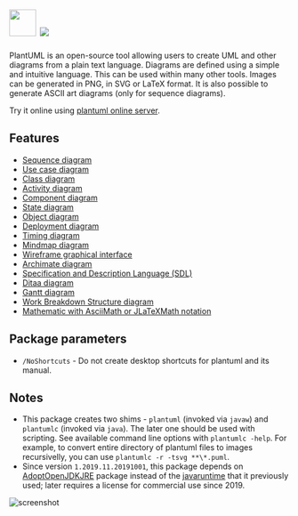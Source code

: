 # <img src="https://cdn.jsdelivr.net/gh/majkinetor/chocolatey/plantuml/icon.png" width="48" height="48"/> [![](https://img.shields.io/chocolatey/v/plantuml.svg?color=red&label=plantuml)](https://chocolatey.org/packages/plantuml)

PlantUML is an open-source tool allowing users to create UML and other diagrams from a plain text language. Diagrams are defined using a simple and intuitive language. This can be used within many other tools. Images can be generated in PNG, in SVG or LaTeX format. It is also possible to generate ASCII art diagrams (only for sequence diagrams).

Try it online using [plantuml online server](http://www.plantuml.com/plantuml).

## Features

- [Sequence diagram](http://plantuml.com/sequence.html)
- [Use case diagram](http://plantuml.com/usecase.html)
- [Class diagram](http://plantuml.com/classes.html)
- [Activity diagram](http://plantuml.com/activity2.html)
- [Component diagram](http://plantuml.com/component.html)
- [State diagram](http://plantuml.com/state.html)
- [Object diagram](http://plantuml.com/objects.html)
- [Deployment diagram](http://plantuml.com/deployment.html)
- [Timing diagram](http://plantuml.com/timing-diagram)
- [Mindmap diagram](http://plantuml.com/mindmap-diagram)
- [Wireframe graphical interface](http://plantuml.com/salt.html)
- [Archimate diagram](http://plantuml.com/timing-diagram)
- [Specification and Description Language (SDL)](http://plantuml.com/activity-diagram-beta#sdl)
- [Ditaa diagram](http://plantuml.com/ditaa)
- [Gantt diagram](http://plantuml.com/gantt-diagram)
- [Work Breakdown Structure diagram](http://plantuml.com/wbs-diagram)
- [Mathematic with AsciiMath or JLaTeXMath notation](http://plantuml.com/ascii-math)

## Package parameters

- `/NoShortcuts` - Do not create desktop shortcuts for plantuml and its manual.

## Notes

- This package creates two shims - `plantuml` (invoked via `javaw`) and `plantumlc` (invoked via `java`). The later one should be used with scripting. See available command line options with `plantumlc -help`. For example, to convert entire directory of plantuml files to images recursivelly, you can use `plantumlc -r -tsvg **\*.puml`.
- Since version `1.2019.11.20191001`, this package depends on [AdoptOpenJDKJRE](https://chocolatey.org/packages/AdoptOpenJDKJRE) package instead of the [javaruntime](https://chocolatey.org/packages/javaruntime) that it previously used; later requires a license for commercial use since 2019.

![screenshot](https://cdn.rawgit.com/majkinetor/chocolatey/master/plantuml/screenshot.png)
